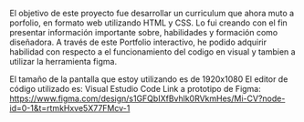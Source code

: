 El objetivo de este proyecto fue desarrollar un curriculum que ahora muto a porfolio, en formato web utilizando HTML y CSS. Lo fui creando con el fin presentar información importante sobre, habilidades y formación como diseñadora. A través de este Portfolio  interactivo, he podido adquirir habilidad con respecto a el funcionamiento del codigo en visual y tambien a utilizar la herramienta figma.


El tamaño de la pantalla que estoy utilizando es de 1920x1080
El editor de código utilizado es: Visual Estudio Code
 Link a prototipo de Figma: https://www.figma.com/design/s1GFQbIXfBvhlk0RVkmHes/Mi-CV?node-id=0-1&t=rtmkHxve5X77FMcv-1
